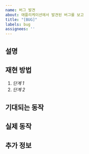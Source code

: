 ```yaml
---
name: 버그 발견
about: 애플리케이션에서 발견된 버그를 보고
title: "[BUG]"
labels: bug
assignees: ''
---
```

## 설명
<!-- 문제를 명확히 설명해주세요 -->

## 재현 방법
1. _단계 1_
2. _단계 2_

## 기대되는 동작
<!-- 예상했던 동작을 작성해주세요 -->

## 실제 동작
<!-- 실제로 발생한 동작을 작성해주세요 -->

## 추가 정보
<!-- 관련된 기타 정보나 스크린샷을 추가해주세요 -->